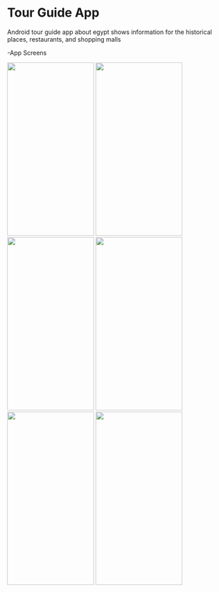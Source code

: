 # Tour Guide App
 Android tour guide app about egypt shows information for the historical places, restaurants, and shopping malls

-App Screens

<img src="https://user-images.githubusercontent.com/49378579/108929683-2af21680-764d-11eb-8369-f37d52454f58.jpg" width="200" height="400"/>
<img src="https://user-images.githubusercontent.com/49378579/108929702-33e2e800-764d-11eb-8cc3-db2df588b232.jpg" width="200" height="400"/>
<img src="https://user-images.githubusercontent.com/49378579/108929715-380f0580-764d-11eb-90bf-7b55c78b0ea4.jpg" width="200" height="400"/>
<img src="https://user-images.githubusercontent.com/49378579/108929739-3e9d7d00-764d-11eb-861e-1b660caab572.jpg" width="200" height="400"/>
<img src="https://user-images.githubusercontent.com/49378579/108929747-42310400-764d-11eb-94fd-9746139b53f3.jpg" width="200" height="400"/>
<img src="https://user-images.githubusercontent.com/49378579/108929753-452bf480-764d-11eb-9c82-4966b9d6b66c.jpg" width="200" height="400"/>
